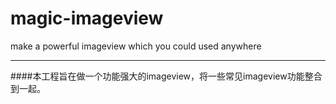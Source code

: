 # magic-imageview
make a powerful imageview which you could used anywhere

-------

####本工程旨在做一个功能强大的imageview，将一些常见imageview功能整合到一起。

